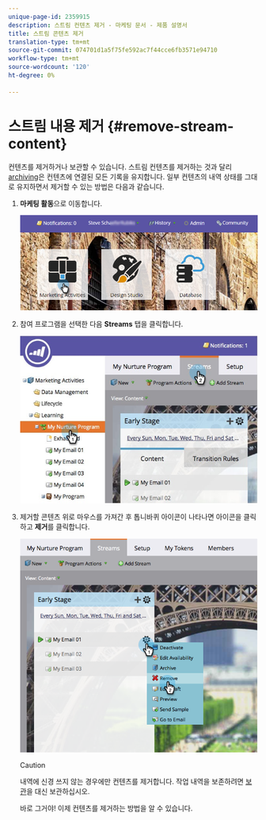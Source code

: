 ```yaml
---
unique-page-id: 2359915
description: 스트림 컨텐츠 제거 - 마케팅 문서 - 제품 설명서
title: 스트림 콘텐츠 제거
translation-type: tm+mt
source-git-commit: 074701d1a5f75fe592ac7f44cce6fb3571e94710
workflow-type: tm+mt
source-wordcount: '120'
ht-degree: 0%

---
```



# 스트림 내용 제거 {#remove-stream-content}

컨텐츠를 제거하거나 보관할 수 있습니다. 스트림 컨텐츠를 제거하는 것과 달리 [archiving](/help/marketo/product-docs/email-marketing/drip-nurturing/using-stream-content/archive-and-unarchive-stream-content.md)은 컨텐츠에 연결된 모든 기록을 유지합니다. 일부 컨텐츠의 내역 상태를 그대로 유지하면서 제거할 수 있는 방법은 다음과 같습니다.

1. **마케팅 활동**&#x200B;으로 이동합니다.

   ![](assets/login-marketing-activities-1.png)

1. 참여 프로그램을 선택한 다음 **Streams** 탭을 클릭합니다.

   ![](assets/cloneasteam-3.jpg)

1. 제거할 콘텐츠 위로 마우스를 가져간 후 톱니바퀴 아이콘이 나타나면 아이콘을 클릭하고 **제거**&#x200B;를 클릭합니다.

   ![](assets/image2014-9-15-17-3a38-3a15.png)

   >[!CAUTION]
   >
   >내역에 신경 쓰지 않는 경우에만 컨텐츠를 제거합니다. 작업 내역을 보존하려면 [보관](/help/marketo/product-docs/email-marketing/drip-nurturing/using-stream-content/archive-and-unarchive-stream-content.md)을 대신 보관하십시오.

   바로 그거야! 이제 컨텐츠를 제거하는 방법을 알 수 있습니다.
